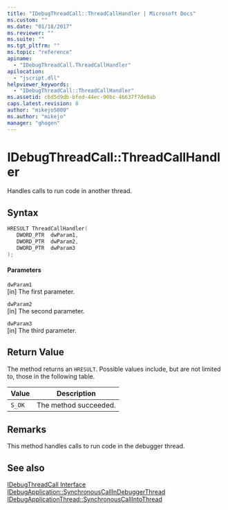 ```yaml
---
title: "IDebugThreadCall::ThreadCallHandler | Microsoft Docs"
ms.custom: ""
ms.date: "01/18/2017"
ms.reviewer: ""
ms.suite: ""
ms.tgt_pltfrm: ""
ms.topic: "reference"
apiname: 
  - "IDebugThreadCall.ThreadCallHandler"
apilocation: 
  - "jscript.dll"
helpviewer_keywords: 
  - "IDebugThreadCall::ThreadCallHandler"
ms.assetid: c6d5d9db-bfed-44ec-90bc-46637f7de0ab
caps.latest.revision: 8
author: "mikejo5000"
ms.author: "mikejo"
manager: "ghogen"
---
```

# IDebugThreadCall::ThreadCallHandler
Handles calls to run code in another thread.  
  
## Syntax  
  
```cpp
HRESULT ThreadCallHandler(  
   DWORD_PTR  dwParam1,  
   DWORD_PTR  dwParam2,  
   DWORD_PTR  dwParam3  
);  
```  
  
#### Parameters  
 `dwParam1`  
 [in] The first parameter.  
  
 `dwParam2`  
 [in] The second parameter.  
  
 `dwParam3`  
 [in] The third parameter.  
  
## Return Value  
 The method returns an `HRESULT`. Possible values include, but are not limited to, those in the following table.  
  
|Value|Description|  
|-----------|-----------------|  
|`S_OK`|The method succeeded.|  
  
## Remarks  
 This method handles calls to run code in the debugger thread.  
  
## See also  
 [IDebugThreadCall Interface](../../winscript/reference/idebugthreadcall-interface.md)   
 [IDebugApplication::SynchronousCallInDebuggerThread](../../winscript/reference/idebugapplication-synchronouscallindebuggerthread.md)   
 [IDebugApplicationThread::SynchronousCallIntoThread](../../winscript/reference/idebugapplicationthread-synchronouscallintothread.md)